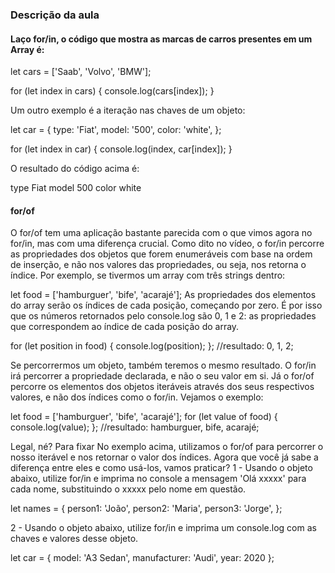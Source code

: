### Descrição da aula

#### Laço for/in, o código que mostra as marcas de carros presentes em um Array é:

let cars = ['Saab', 'Volvo', 'BMW'];

for (let index in cars) {
  console.log(cars[index]);
}

Um outro exemplo é a iteração nas chaves de um objeto:

let car = {
  type: 'Fiat',
  model: '500',
  color: 'white',
};

for (let index in car) {
  console.log(index, car[index]);
}

O resultado do código acima é:

type Fiat
model 500
color white


#### for/of

O for/of tem uma aplicação bastante parecida com o que vimos agora no for/in, mas com uma diferença crucial.
Como dito no vídeo, o for/in percorre as propriedades dos objetos que forem enumeráveis com base na ordem de inserção, e não nos valores das propriedades, ou seja, nos retorna o índice. Por exemplo, se tivermos um array com três strings dentro:

let food = ['hamburguer', 'bife', 'acarajé'];
As propriedades dos elementos do array serão os índices de cada posição, começando por zero. É por isso que os números retornados pelo console.log são 0, 1 e 2: as propriedades que correspondem ao índice de cada posição do array.

for (let position in food) {
  console.log(position);
};
//resultado: 0, 1, 2;

Se percorrermos um objeto, também teremos o mesmo resultado. O for/in irá percorrer a propriedade declarada, e não o seu valor em si.
Já o for/of percorre os elementos dos objetos iteráveis através dos seus respectivos valores, e não dos índices como o for/in. Vejamos o exemplo:

let food = ['hamburguer', 'bife', 'acarajé'];
for (let value of food) {
  console.log(value);
};
//resultado: hamburguer, bife, acarajé;

Legal, né?
Para fixar
No exemplo acima, utilizamos o for/of para percorrer o nosso iterável e nos retornar o valor dos índices.
Agora que você já sabe a diferença entre eles e como usá-los, vamos praticar?
1 - Usando o objeto abaixo, utilize for/in e imprima no console a mensagem 'Olá xxxxx' para cada nome, substituindo o xxxxx pelo nome em questão.

let names = {
  person1: 'João',
  person2: 'Maria',
  person3: 'Jorge',
};

2 - Usando o objeto abaixo, utilize for/in e imprima um console.log com as chaves e valores desse objeto.

let car = {
  model: 'A3 Sedan',
  manufacturer: 'Audi',
  year: 2020
};
